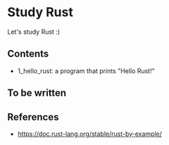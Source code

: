 # Study Rust

Let's study Rust :)

## Contents
- 1_hello_rust: a program that prints "Hello Rust!"


## To be written


## References
- https://doc.rust-lang.org/stable/rust-by-example/
